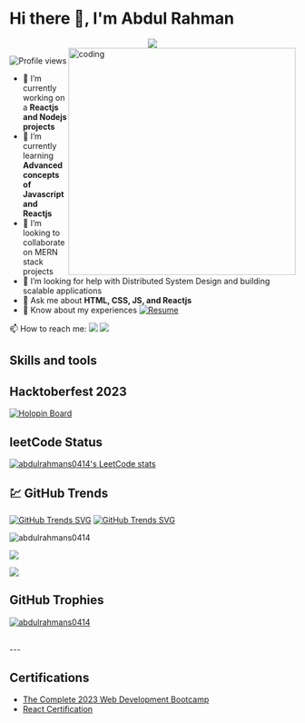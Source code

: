 <!--
**abdulrahmans0414/abdulrahmans0414** is a ✨ _special_ ✨ repository because its `README.md` (this file) appears on your GitHub profile.
-->

<!-- Your Banner/Header Image -->
<!-- <img src="your-banner-image-url" alt="Banner" /> -->

# Hi there 👋, I'm Abdul Rahman

<!-- Your Typing SVG -->
<div align="center">
  <img src="https://readme-typing-svg.herokuapp.com/?font=Montserrat&color=%2303944A&size=22&center=true&vCenter=true&width=600&height=80&lines=I+love+building+web+applications" />
</div>

<!-- Your Coding GIF -->
<img align="right" alt="coding" width="400" src="https://user-images.githubusercontent.com/55389276/140866485-8fb1c876-9a8f-4d6a-98dc-08c4981eaf70.gif">

<!-- Profile Views Badge -->
![Profile views](https://komarev.com/ghpvc/?username=abdulrahmans0414&label=Profile%20views&color=0e75b6&style=flat)

<!-- Intro Section -->
- 🔭 I’m currently working on a **Reactjs and Nodejs projects**
- 🌱 I’m currently learning **Advanced concepts of Javascript and Reactjs**
- 👯 I’m looking to collaborate on MERN stack projects
- 💁 I’m looking for help with Distributed System Design and building scalable applications
- 💬 Ask me about **HTML, CSS, JS, and Reactjs**
- 📄 Know about my experiences [![Resume](https://img.shields.io/badge/Resume-Download-blue)](https://drive.google.com/file/d/16DOBRecOp1gZg_5RMJBOu0ieS87yQhlO/view?usp=drive_link)

<!-- Contact Section -->
📫 How to reach me:
<a href="https://www.linkedin.com/in/abdulrahmans0414/"><img src="https://img.shields.io/badge/linkedin%20-%230077B5.svg?&style=for-the-badge&logo=linkedin&logoColor=white"/></a> <a href="mailto:abdulrahmans0414@gmail.com"><img src="https://img.shields.io/badge/Gmail%20-%23F05033.svg?&style=for-the-badge&logo=Gmail&logoColor=white"/></a>

<!-- Skills Section -->
## Skills and tools
<!-- Add your skills badges here -->

<!-- Hacktoberfest and LeetCode Section -->
## Hacktoberfest 2023
[![Holopin Board](https://holopin.me/abdulrahmans0414)](https://holopin.io/@abdulrahmans0414)

## leetCode Status
[![abdulrahmans0414's LeetCode stats](https://leetcode-stats-six.vercel.app/?username=abdulrahmans0414)](https://github.com/KnlnKS/leetcode-stats)

<!-- GitHub Trends Section -->
## 💹 GitHub Trends
[![GitHub Trends SVG](https://api.githubtrends.io/user/svg/abdulrahmans0414/langs?time_range=one_year)](https://githubtrends.io)
[![GitHub Trends SVG](https://api.githubtrends.io/user/svg/abdulrahmans0414/repos?time_range=one_year)](https://githubtrends.io)

<!-- GitHub Stats Section -->
<p><img align="center" src="https://github-readme-stats.vercel.app/api?username=abdulrahmans0414&theme=vue&hide_border=false&include_all_commits=false&count_private=false" alt="abdulrahmans0414" /></p>

<p><img  align="center" src="https://github-readme-streak-stats.herokuapp.com/?user=abdulrahmans0414&theme=vue" /></a> </p>

<p><a href="https://abdulrahmans0414.github.io"><img align="center" src="https://github-profile-summary-cards.vercel.app/api/cards/profile-details?username=abdulrahmans0414&theme=vue"/></a></p>

<!-- GitHub Trophies Section -->
## GitHub Trophies
<p align="left"> <a href="https://github.com/ryo-ma/github-profile-trophy">
  <img src="https://github-profile-trophy.vercel.app/?username=abdulrahmans0414" alt="abdulrahmans0414" /></a></p>
<br>
---

<!-- Certifications Section -->
## Certifications
- [The Complete 2023 Web Development Bootcamp](https://udemy-certificate.s3.amazonaws.com/pdf/UC-2724b653-c589-4c0e-ba71-84541a994d90.pdf)
- [React Certification](https://trainings.internshala.com/s/v/3118248/d75284c9)
